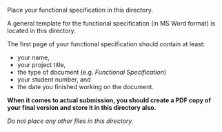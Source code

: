 Place your functional specification in this directory.

A general template for the functional specification (in MS Word format) is located in this directory. 

The first page of your functional specification should contain at least:

- your name,
- your project title,
- the type of document (e.g. *Functional Specification*)
- your student number, and
- the date you finished working on the document.

**When it comes to actual submission, you should create a PDF copy of your final version and store it in this directory also.**

*Do not place any other files in this directory.*